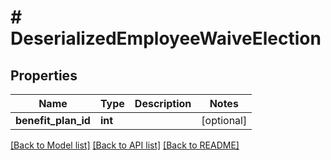 # # DeserializedEmployeeWaiveElection

## Properties

Name | Type | Description | Notes
------------ | ------------- | ------------- | -------------
**benefit_plan_id** | **int** |  | [optional]

[[Back to Model list]](../../README.md#models) [[Back to API list]](../../README.md#endpoints) [[Back to README]](../../README.md)

